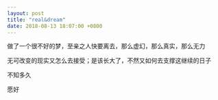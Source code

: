 ```yaml
---
layout: post
title: "real&dream"
date: 2018-08-13 18:07:00 +0800
---
```


做了一个很不好的梦，至亲之人快要离去，那么虚幻，那么真实，那么无力

无可改变的现实又怎么去接受；是该长大了，不然又如何去支撑这继续的日子

不知多久

愿好

